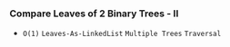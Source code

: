 ### Compare Leaves of 2 Binary Trees - II
- `O(1)` `Leaves-As-LinkedList` `Multiple Trees` `Traversal`
